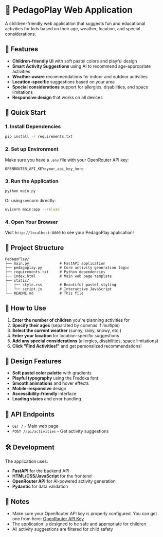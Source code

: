 # 🎨 PedagoPlay Web Application

A children-friendly web application that suggests fun and educational activities for kids based on their age, weather, location, and special considerations.

## 🌟 Features

- **Children-friendly UI** with soft pastel colors and playful design
- **Smart Activity Suggestions** using AI to recommend age-appropriate activities
- **Weather-aware** recommendations for indoor and outdoor activities
- **Location-specific** suggestions based on your area
- **Special considerations** support for allergies, disabilities, and space limitations
- **Responsive design** that works on all devices

## 🚀 Quick Start

### 1. Install Dependencies
```bash
pip install -r requirements.txt
```

### 2. Set up Environment
Make sure you have a `.env` file with your OpenRouter API key:
```
OPENROUTER_API_KEY=your_api_key_here
```

### 3. Run the Application
```bash
python main.py
```

Or using uvicorn directly:
```bash
uvicorn main:app --reload
```

### 4. Open Your Browser
Visit `http://localhost:8000` to see your PedagoPlay application!

## 📁 Project Structure

```
PedagoPlay/
├── main.py              # FastAPI application
├── pedagoplay.py        # Core activity generation logic
├── requirements.txt     # Python dependencies
├── index.html           # Main web page template
├── static/
│   ├── style.css        # Beautiful pastel styling
│   └── script.js        # Interactive JavaScript
└── README.md            # This file
```

## 🎯 How to Use

1. **Enter the number of children** you're planning activities for
2. **Specify their ages** (separated by commas if multiple)
3. **Select the current weather** (sunny, rainy, snowy, etc.)
4. **Enter your location** for location-specific suggestions
5. **Add any special considerations** (allergies, disabilities, space limitations)
6. **Click "Find Activities!"** and get personalized recommendations!

## 🎨 Design Features

- **Soft pastel color palette** with gradients
- **Playful typography** using the Fredoka font
- **Smooth animations** and hover effects
- **Mobile-responsive** design
- **Accessibility-friendly** interface
- **Loading states** and error handling

## 🔧 API Endpoints

- `GET /` - Main web page
- `POST /api/activities` - Get activity suggestions

## 🛠️ Development

The application uses:
- **FastAPI** for the backend API
- **HTML/CSS/JavaScript** for the frontend
- **OpenRouter API** for AI-powered activity generation
- **Pydantic** for data validation

## 📝 Notes

- Make sure your OpenRouter API key is properly configured. You can get one from here: [OpenRouter API Key](https://openrouter.ai/docs/api-reference/authentication)
- The application is designed to be safe and appropriate for children
- All activity suggestions are filtered for child safety

